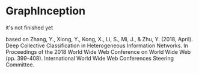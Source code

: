 # GraphInception
it's not finished yet

based on Zhang, Y., Xiong, Y., Kong, X., Li, S., Mi, J., &amp; Zhu, Y. (2018, April). Deep Collective Classification in Heterogeneous Information Networks. In Proceedings of the 2018 World Wide Web Conference on World Wide Web (pp. 399-408). International World Wide Web Conferences Steering Committee.
